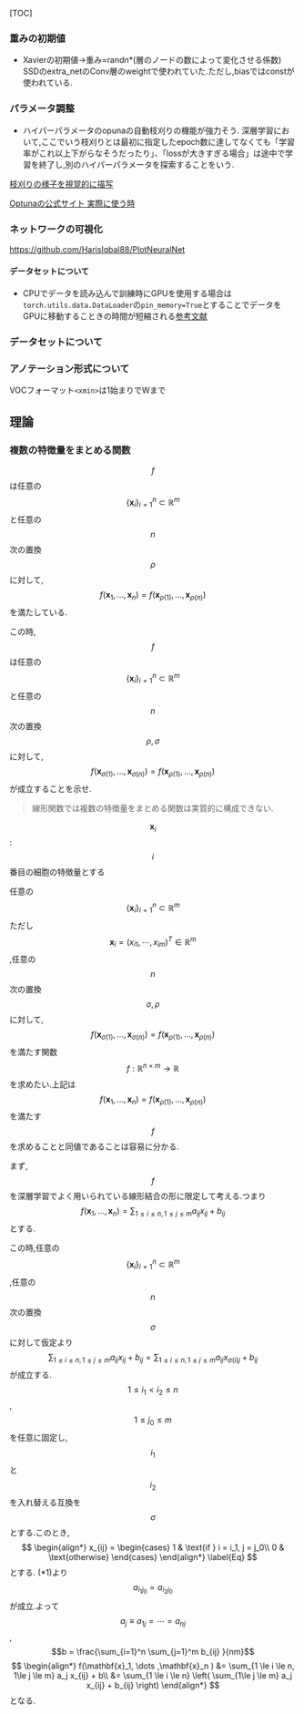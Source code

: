 [TOC]

### 重みの初期値

* Xavierの初期値->重み=randn*(層のノードの数によって変化させる係数)
  SSDのextra_netのConv層のweightで使われていた.ただし,biasではconstが使われている.

### パラメータ調整

* ハイパーパラメータのopunaの自動枝刈りの機能が強力そう.
  深層学習において,ここでいう枝刈りとは最初に指定したepoch数に達してなくても「学習率がこれ以上下がらなそうだったり」、「lossが大きすぎる場合」は途中で学習を終了し,別のハイパーパラメータを探索することをいう.
  
[枝刈りの様子を視覚的に描写](https://qiita.com/koshian2/items/107c386f81c9bb7f8df3)
  
  [Optunaの公式サイト 実際に使う時](https://optuna.readthedocs.io/en/latest/reference/trial.html)

### ネットワークの可視化

https://github.com/HarisIqbal88/PlotNeuralNet

#### データセットについて

* CPUでデータを読み込んで訓練時にGPUを使用する場合は`torch.utils.data.DataLoader`の`pin_memory=True`とすることでデータをGPUに移動することきの時間が短縮される[参考文献](https://discuss.pytorch.org/t/when-to-set-pin-memory-to-true/19723)

### データセットについて

### アノテーション形式について

VOCフォーマット`<xmin>`は1始まりでWまで



## 理論

### 複数の特徴量をまとめる関数

$$f$$は任意の$$ \{\mathbf{x}_i\}_{i=1}^n \subset \mathbb{R}^m$$と任意の$$n$$次の置換$$\rho$$に対して,
$$
f(\mathbf{x}_1, \dots   ,\mathbf{x}_n )= f(\mathbf{x}_{\rho(1)}, \dots   ,\mathbf{x}_{\rho(n)} )
$$
を満たしている.

この時,$$f$$は任意の$$ \{\mathbf{x}_i\}_{i=1}^n \subset \mathbb{R}^m$$と任意の$$n$$次の置換$$\rho, \sigma$$に対して,
$$
f(\mathbf{x}_{\sigma(1)}, \dots   ,\mathbf{x}_{\sigma(n)} )
= f(\mathbf{x}_{\rho(1)}, \dots   ,\mathbf{x}_{\rho(n)} )
$$
が成立することを示せ.





>  線形関数では複数の特徴量をまとめる関数は実質的に構成できない.

$$\mathbf{x}_i$$:$$i$$番目の細胞の特徴量とする

任意の$$ \{\mathbf{x}_i\}_{i=1}^n \subset \mathbb{R}^m$$ただし $$\mathbf{x}_i =  (x_{i1}, \cdots ,x_{im} )^T \in \mathbb{R}^m $$,任意の$$n$$次の置換$$\sigma, \rho$$に対して,
$$
f(\mathbf{x}_{\sigma(1)}, \dots   ,\mathbf{x}_{\sigma(n)} )
= f(\mathbf{x}_{\rho(1)}, \dots   ,\mathbf{x}_{\rho(n)} )
$$
を満たす関数$$f: \mathbb{R}^{n \times m} \rightarrow \mathbb{R}$$を求めたい.上記は
$$
f(\mathbf{x}_1, \dots   ,\mathbf{x}_n )= f(\mathbf{x}_{\rho(1)}, \dots   ,\mathbf{x}_{\rho(n)} )
$$
を満たす$$f$$を求めることと同値であることは容易に分かる.

まず,$$f$$を深層学習でよく用いられている線形結合の形に限定して考える.つまり
$$
f(\mathbf{x}_1, \dots   ,\mathbf{x}_n )
= \sum_{1 \le i \le n, 1\le j \le m} a_{ij}x_{ij} + b_{ij}
$$
とする.

この時,任意の$$ \{\mathbf{x}_i\}_{i=1}^n \subset \mathbb{R}^m$$,任意の$$n$$次の置換$$\sigma$$に対して仮定より
$$
\sum_{1 \le i \le n, 1\le j \le m} a_{ij}x_{ij} + b_{ij}
= \sum_{1 \le i \le n, 1\le j \le m} a_{ij} x_{\sigma(i)j} + b_{ij} \tag{*1}
$$
が成立する.$$1 \le i_1 < i_2 \le n$$,$$1 \le j_0 \le m$$を任意に固定し,$$i_1$$と$$i_2$$を入れ替える互換を$$\sigma$$とする.このとき,
$$
\begin{align*}
x_{ij} 
= \begin{cases}
	1  & \text{if } i = i_1, j = j_0\\
	0 & \text{otherwise}
\end{cases} 
\end{align*}
\label{Eq}
$$
とする.
(*1)より$$a_{i_1 j_0} = a_{i_2 j_0}$$が成立.よって$$a_j \equiv a_{1j} = \cdots = a_{nj}$$,$$b = \frac{\sum_{i=1}^n \sum_{j=1}^m b_{ij} }{nm}$$
$$
\begin{align*}
	f(\mathbf{x}_1, \dots   ,\mathbf{x}_n )
	&= \sum_{1 \le i \le n, 1\le j \le m} a_j x_{ij} + b\\
	&= \sum_{1 \le i \le n}
		\left(
			\sum_{1\le j \le m} a_j x_{ij} + b_{ij}
		\right)
\end{align*}
$$
となる.

